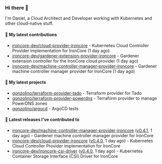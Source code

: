 ### Hi there 👋

I'm Daniel, a Cloud Architect and Developer working with Kubernetes and other cloud-native stuff.

#### 👷 My latest contributions

- [ironcore-dev/cloud-provider-ironcore](https://github.com/ironcore-dev/cloud-provider-ironcore) - Kubernetes Cloud Controller Provider implementation for IronCore (1 day ago)
- [ironcore-dev/gardener-extension-provider-ironcore](https://github.com/ironcore-dev/gardener-extension-provider-ironcore) - Gardener extension controller for the IronCore cloud provider (1 day ago)
- [ironcore-dev/machine-controller-manager-provider-ironcore](https://github.com/ironcore-dev/machine-controller-manager-provider-ironcore) - Gardener machine controller manager provider for IronCore (1 day ago)

#### 🌱 My latest projects

- [gonzolino/terraform-provider-tado](https://github.com/gonzolino/terraform-provider-tado) - Terraform provider for Tado
- [gonzolino/terraform-provider-powerdns](https://github.com/gonzolino/terraform-provider-powerdns) - Terraform provider to manage PowerDNS zones
- [gonzolino/argocd](https://github.com/gonzolino/argocd) - ArgoCD tests

#### 🔭 Latest releases I've contributed to

- [ironcore-dev/machine-controller-manager-provider-ironcore](https://github.com/ironcore-dev/machine-controller-manager-provider-ironcore) ([v0.4.1](https://github.com/ironcore-dev/machine-controller-manager-provider-ironcore/releases/tag/v0.4.1), 1 day ago) - Gardener machine controller manager provider for IronCore
- [ironcore-dev/cloud-provider-ironcore](https://github.com/ironcore-dev/cloud-provider-ironcore) ([v0.4.0](https://github.com/ironcore-dev/cloud-provider-ironcore/releases/tag/v0.4.0), 1 day ago) - Kubernetes Cloud Controller Provider implementation for IronCore
- [ironcore-dev/ironcore-csi-driver](https://github.com/ironcore-dev/ironcore-csi-driver) ([v0.4.0](https://github.com/ironcore-dev/ironcore-csi-driver/releases/tag/v0.4.0), 1 day ago) - Kubernetes Container Storage Interface (CSI) Driver for IronCore 
